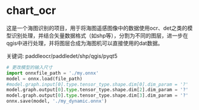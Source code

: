 # chart_ocr
这是一个海图识别的项目，用于将海图遥感图像中的数据使用ocr、det之类的模型识别处理，并结合矢量数据格式（如shp等），分割为不同的图层，进一步在qgis中进行处理，并将图层合成为海图机可以直接使用的dat数据。

关键词: paddleocr/paddledet/shp/qgis/pyqt5

```python
# 更改模型的输入尺寸
import onnxfile_path = './my.onnx'
model = onnx.load(file_path)
#model.graph.input[0].type.tensor_type.shape.dim[0].dim_param = '?'
model.graph.output[0].type.tensor_type.shape.dim[2].dim_param = '?'
model.graph.output[0].type.tensor_type.shape.dim[3].dim_param = '?'
onnx.save(model, './my_dynamic.onnx') 
```